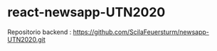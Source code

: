 # react-newsapp-UTN2020

Repositorio backend : https://github.com/ScilaFeuersturm/newsapp-UTN2020.git

